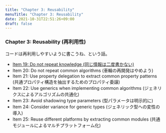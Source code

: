 ```yaml
---
title: "Chapter 3: Reusability"
menuTitle: "Chapter 3: Reusability"
date: 2021-10-31T22:51:26+09:00
draft: false
---
```


### Chapter 3: Reusability (再利用性)

コードは再利用しやすいように書こうね、という話。

- [Item 19: Do not repeat knowledge (同じ情報は二度書かない)](/effective_kotlin/part_2/chapter_3/item_19_do_not_repeat_knowledge)
- Item 20: Do not repeat common algorithms (車輪の再開発はやめよう)
- Item 21: Use property delegation to extract common property patterns (共通プロパティ構造を抽出するためのプロパティ委譲)
- Item 22: Use generics when implementing common algorithms (ジェネリクスによるアルゴリズムの共通化)
- Item 23: Avoid shadowing type parameters (型パラメータは明示的に)
- Item 24: Consider variance for generic types (ジェネリック型への変性の導入)
- Item 25: Reuse different platforms by extracting common modules (共通モジュールによるマルチプラットフォーム化)
